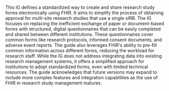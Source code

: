 This IG defines a standardized way to create and share research study forms electronically using FHIR. It aims to simplify the process of obtaining approval for multi-site research studies that use a single sIRB. The IG focuses on replacing the inefficient exchange of paper or document-based forms with structured, digital questionnaires that can be easily completed and shared between different institutions. These questionnaires cover common forms like research protocols, informed consent documents, and adverse event reports. The guide also leverages FHIR's ability to pre-fill common information across different forms, reducing the workload for research staff. While the IG does not address integrating data into existing research management systems, it offers a simplified approach for institutions to adopt standardized forms, even with limited technical resources. The guide acknowledges that future versions may expand to include more complex features and integration capabilities as the use of FHIR in research study management matures.

